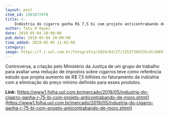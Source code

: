 ```yaml
---
layout: post
item_id: 2581872978
title: >-
    Indústria do cigarro ganha R$ 7,5 bi com projeto anticontrabando de Moro
author: Tatu D'Oquei
date: 2019-05-04 20:00:00
pub_date: 2019-05-04 20:00:00
time_added: 2019-05-05 11:02:08
category: 
image: https://f.i.uol.com.br/fotografia/2019/03/27/15537386335c9c2b8977c26_1553738633_3x2_rt.jpg
---
```


Controversa, a criação pelo Ministério da Justiça de um grupo de trabalho para avaliar uma redução de impostos sobre cigarros teve como referência estudo que projeta aumento de R$ 7,5 bilhões no faturamento da indústria com a eliminação do preço mínimo definido para esses produtos.

**Link:** [https://www1.folha.uol.com.br/mercado/2019/05/industria-do-cigarro-ganha-r-75-bi-com-projeto-anticontrabando-de-moro.shtml](https://www1.folha.uol.com.br/mercado/2019/05/industria-do-cigarro-ganha-r-75-bi-com-projeto-anticontrabando-de-moro.shtml)

